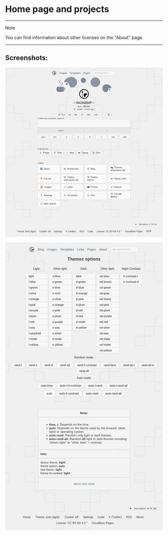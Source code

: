 <!-- README.md v.1.1.1 -->
  
# Home page and projects
  
---
  
> [!NOTE]
> You can find information about other licenses on the "About" page.
  
---
  
## Screenshots:  

![screenshot light](/img/screenshot.png)
<!--![screenshot dark](/img/screenshot2.png)-->
![screenshot List of color themes](/img/screenshot3.png)



